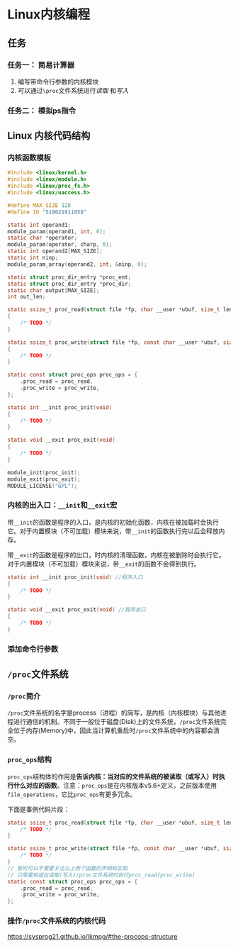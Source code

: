 # Linux内核编程

## 任务

### 任务一： 简易计算器
1. 编写带命令行参数的内核模块
2. 可以通过`\proc`文件系统进行*读取* 和*写入*

### 任务二： 模拟ps指令

## Linux 内核代码结构

### 内核函数模板
```c
#include <linux/kernel.h>
#include <linux/module.h>
#include <linux/proc_fs.h>
#include <linux/uaccess.h>

#define MAX_SIZE 128
#define ID "519021911058"

static int operand1;
module_param(operand1, int, 0);
static char *operator;
module_param(operator, charp, 0);
static int operand2[MAX_SIZE];
static int ninp;
module_param_array(operand2, int, &ninp, 0);

static struct proc_dir_entry *proc_ent;
static struct proc_dir_entry *proc_dir;
static char output[MAX_SIZE];
int out_len;

static ssize_t proc_read(struct file *fp, char __user *ubuf, size_t len, loff_t *pos)
{
    /* TODO */
}

static ssize_t proc_write(struct file *fp, const char __user *ubuf, size_t len, loff_t *pos)
{
    /* TODO */
}

static const struct proc_ops proc_ops = {
    .proc_read = proc_read,
    .proc_write = proc_write,
};

static int __init proc_init(void)
{
    /* TODO */
}

static void __exit proc_exit(void)
{
    /* TODO */
}

module_init(proc_init);
module_exit(proc_exit);
MODULE_LICENSE("GPL");
```
### 内核的出入口：`__init`和`__exit`宏

带`__init`的函数是程序的入口，是内核的初始化函数，内核在被加载时会执行它。对于内置模块（不可加载）模块来说，带`__init`的函数执行完以后会释放内存。

带`__exit`的函数是程序的出口，时内核的清理函数，内核在被删除时会执行它。对于内置模块（不可加载）模块来说，带`__exit`的函数不会得到执行。

```c
static int __init proc_init(void) //程序入口
{
    /* TODO */
}

static void __exit proc_exit(void) //程序出口
{
    /* TODO */
}
```
### 添加命令行参数

## `/proc`文件系统

### `/proc`简介

`/proc`文件系统的名字是process（进程）的简写，是内核（内核模块）与其他进程进行通信的机制。不同于一般位于磁盘(Disk)上的文件系统，`/proc`文件系统完全位于内存(Memory)中，因此当计算机重启时`/proc`文件系统中的内容都会清空。

### `proc_ops`结构

`proc_ops`结构体的作用是**告诉内核：当对应的文件系统的被读取（或写入）时执行什么对应的函数**。注意：`proc_ops`是在内核版本v5.6+定义，之前版本使用`file_operations`，它比`proc_ops`有更多冗余。

下面是事例代码片段：
```c
static ssize_t proc_read(struct file *fp, char __user *ubuf, size_t len, loff_t *pos){
    /* TODO */
}

static ssize_t proc_write(struct file *fp, const char __user *ubuf, size_t len, loff_t *pos){
    /* TODO */
}
// 暂时可以不需要关注以上两个函数的声明和实现
// 只需要知道在读取(写入)/proc文件系统时执行proc_read(proc_write)
static const struct proc_ops proc_ops = {   
    .proc_read = proc_read,
    .proc_write = proc_write,
};
```
### 操作`/proc`文件系统的内核代码

https://sysprog21.github.io/lkmpg/#the-procops-structure

